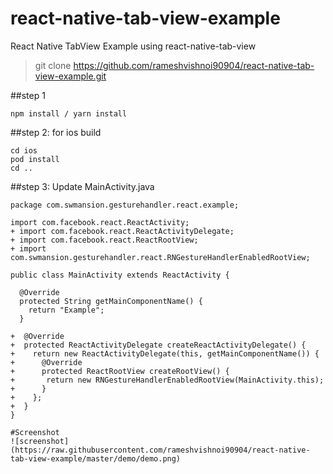 # react-native-tab-view-example


React Native TabView Example using react-native-tab-view 

> git clone https://github.com/rameshvishnoi90904/react-native-tab-view-example.git

##step 1
```
npm install / yarn install
```

##step 2: for ios build
```
cd ios
pod install
cd ..
```

##step 3: Update MainActivity.java

```
package com.swmansion.gesturehandler.react.example;

import com.facebook.react.ReactActivity;
+ import com.facebook.react.ReactActivityDelegate;
+ import com.facebook.react.ReactRootView;
+ import com.swmansion.gesturehandler.react.RNGestureHandlerEnabledRootView;

public class MainActivity extends ReactActivity {

  @Override
  protected String getMainComponentName() {
    return "Example";
  }

+  @Override
+  protected ReactActivityDelegate createReactActivityDelegate() {
+    return new ReactActivityDelegate(this, getMainComponentName()) {
+      @Override
+      protected ReactRootView createRootView() {
+       return new RNGestureHandlerEnabledRootView(MainActivity.this);
+      }
+    };
+  }
}

#Screenshot
![screenshot](https://raw.githubusercontent.com/rameshvishnoi90904/react-native-tab-view-example/master/demo/demo.png)
